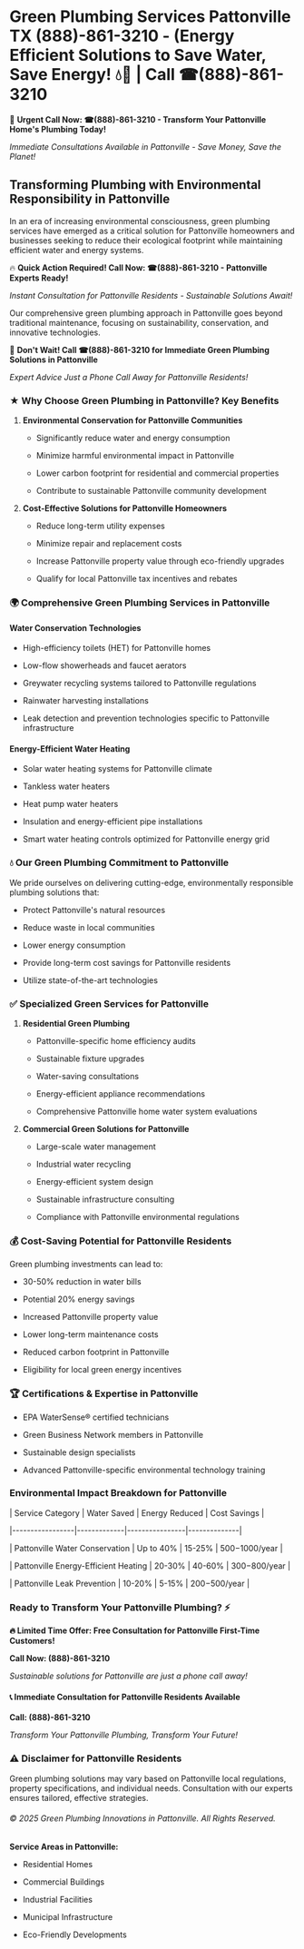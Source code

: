 # Green Plumbing Services Pattonville TX (888)-861-3210 - (Energy Efficient Solutions to Save Water, Save Energy! 💧🌿 | Call ☎(888)-861-3210

🚨 **Urgent Call Now: ☎(888)-861-3210 - Transform Your Pattonville Home's Plumbing Today!**
*Immediate Consultations Available in Pattonville - Save Money, Save the Planet!*

## Transforming Plumbing with Environmental Responsibility in Pattonville

In an era of increasing environmental consciousness, green plumbing services have emerged as a critical solution for Pattonville homeowners and businesses seeking to reduce their ecological footprint while maintaining efficient water and energy systems. 

🔥 **Quick Action Required! Call Now: ☎(888)-861-3210 - Pattonville Experts Ready!**
*Instant Consultation for Pattonville Residents - Sustainable Solutions Await!*

Our comprehensive green plumbing approach in Pattonville goes beyond traditional maintenance, focusing on sustainability, conservation, and innovative technologies.

🚨 **Don't Wait! Call ☎(888)-861-3210 for Immediate Green Plumbing Solutions in Pattonville**
*Expert Advice Just a Phone Call Away for Pattonville Residents!*

### ★ Why Choose Green Plumbing in Pattonville? Key Benefits

1. **Environmental Conservation for Pattonville Communities** 
   - Significantly reduce water and energy consumption
   - Minimize harmful environmental impact in Pattonville
   - Lower carbon footprint for residential and commercial properties
   - Contribute to sustainable Pattonville community development

2. **Cost-Effective Solutions for Pattonville Homeowners** 
   - Reduce long-term utility expenses
   - Minimize repair and replacement costs
   - Increase Pattonville property value through eco-friendly upgrades
   - Qualify for local Pattonville tax incentives and rebates

### 🌍 Comprehensive Green Plumbing Services in Pattonville

#### Water Conservation Technologies
- High-efficiency toilets (HET) for Pattonville homes
- Low-flow showerheads and faucet aerators
- Greywater recycling systems tailored to Pattonville regulations
- Rainwater harvesting installations
- Leak detection and prevention technologies specific to Pattonville infrastructure

#### Energy-Efficient Water Heating
- Solar water heating systems for Pattonville climate
- Tankless water heaters
- Heat pump water heaters
- Insulation and energy-efficient pipe installations
- Smart water heating controls optimized for Pattonville energy grid

### 💧 Our Green Plumbing Commitment to Pattonville

We pride ourselves on delivering cutting-edge, environmentally responsible plumbing solutions that:
- Protect Pattonville's natural resources
- Reduce waste in local communities
- Lower energy consumption
- Provide long-term cost savings for Pattonville residents
- Utilize state-of-the-art technologies

### ✅ Specialized Green Services for Pattonville

1. **Residential Green Plumbing**
   - Pattonville-specific home efficiency audits
   - Sustainable fixture upgrades
   - Water-saving consultations
   - Energy-efficient appliance recommendations
   - Comprehensive Pattonville home water system evaluations

2. **Commercial Green Solutions for Pattonville**
   - Large-scale water management
   - Industrial water recycling
   - Energy-efficient system design
   - Sustainable infrastructure consulting
   - Compliance with Pattonville environmental regulations

### 💰 Cost-Saving Potential for Pattonville Residents

Green plumbing investments can lead to:
- 30-50% reduction in water bills
- Potential 20% energy savings
- Increased Pattonville property value
- Lower long-term maintenance costs
- Reduced carbon footprint in Pattonville
- Eligibility for local green energy incentives

### 🏆 Certifications & Expertise in Pattonville

- EPA WaterSense® certified technicians
- Green Business Network members in Pattonville
- Sustainable design specialists
- Advanced Pattonville-specific environmental technology training

### Environmental Impact Breakdown for Pattonville

| Service Category | Water Saved | Energy Reduced | Cost Savings |
|-----------------|-------------|----------------|--------------|
| Pattonville Water Conservation | Up to 40% | 15-25% | $500-$1000/year |
| Pattonville Energy-Efficient Heating | 20-30% | 40-60% | $300-$800/year |
| Pattonville Leak Prevention | 10-20% | 5-15% | $200-$500/year |

### Ready to Transform Your Pattonville Plumbing? ⚡

**🔥 Limited Time Offer: Free Consultation for Pattonville First-Time Customers!**

**Call Now: (888)-861-3210**
*Sustainable solutions for Pattonville are just a phone call away!*

#### 📞 Immediate Consultation for Pattonville Residents Available

**Call: (888)-861-3210**
*Transform Your Pattonville Plumbing, Transform Your Future!*

### ⚠️ Disclaimer for Pattonville Residents

Green plumbing solutions may vary based on Pattonville local regulations, property specifications, and individual needs. Consultation with our experts ensures tailored, effective strategies.

###### © 2025 Green Plumbing Innovations in Pattonville. All Rights Reserved.

**Service Areas in Pattonville:** 
- Residential Homes
- Commercial Buildings
- Industrial Facilities
- Municipal Infrastructure
- Eco-Friendly Developments